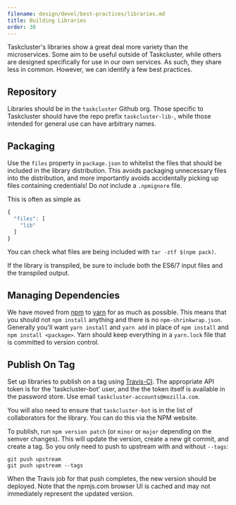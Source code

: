 ```yaml
---
filename: design/devel/best-practices/libraries.md
title: Building Libraries
order: 30
---
```


Taskcluster's libraries show a great deal more variety than the microservices.
Some aim to be useful outside of Taskcluster, while others are designed specifically for use in our own services.
As such, they share less in common.
However, we can identify a few best practices.

## Repository

Libraries should be in the `taskcluster` Github org.
Those specific to Taskcluster should have the repo prefix `taskcluster-lib-`, while those intended for general use can have arbitrary names.

## Packaging

Use the `files` property in `package.json` to whitelist the files that should be included in the library distribution.
This avoids packaging unnecessary files into the distribution, and more importantly avoids accidentally picking up files containing credentials!
Do *not* include a `.npmignore` file.

This is often as simple as

```js
{
  "files": [
    "lib"
  ]
}
```

You can check what files are being included with `tar -ztf $(npm pack)`.

If the library is transpiled, be sure to include both the ES6/7 input files and the transpiled output.

## Managing Dependencies

We have moved from [npm](https://docs.npmjs.com/cli/npm) to [yarn](https://yarnpkg.com/) for as much as possible. This means that
you should not `npm install` anything and there is no `npm-shrinkwrap.json`. Generally you'll want `yarn install` and `yarn add` in
place of `npm install` and `npm install <package>`. Yarn should keep everything in a `yarn.lock` file that is committed to version
control.

## Publish On Tag

Set up libraries to publish on a tag using [Travis-CI](https://docs.travis-ci.com/user/deployment/npm/).
The appropriate API token is for the 'taskcluster-bot' user, and the the token itself is available in the password store.
Use email `taskcluster-accounts@mozilla.com`.

You will also need to ensure that `taskcluster-bot` is in the list of collaborators for the library.
You can do this via the NPM website.

To publish, run `npm version patch` (or `minor` or `major` depending on the semver changes).
This will update the version, create a new git commit, and create a tag.
So you only need to push to upstream with and without `--tags`:

```
git push upstream
git push upstream --tags
```

When the Travis job for that push completes, the new version should be deployed.
Note that the npmjs.com browser UI is cached and may not immediately represent the updated version.
